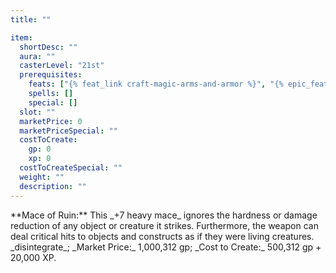 ```yaml
---
title: ""

item:
  shortDesc: ""
  aura: ""
  casterLevel: "21st"
  prerequisites:
    feats: ["{% feat_link craft-magic-arms-and-armor %}", "{% epic_feat_link craft-epic-magic-arms-and-armor %}"]
    spells: []
    special: []
  slot: ""
  marketPrice: 0
  marketPriceSpecial: ""
  costToCreate:
    gp: 0
    xp: 0
  costToCreateSpecial: ""
  weight: ""
  description: ""
---
```

<p id="mace-of-ruin">**Mace of Ruin:** This _+7 heavy mace_ ignores the hardness or damage reduction of any object or creature it strikes. Furthermore, the weapon can deal critical hits to objects and constructs as if they were living creatures.
_disintegrate_; _Market Price:_ 1,000,312 gp; _Cost to Create:_ 500,312 gp + 20,000 XP.

